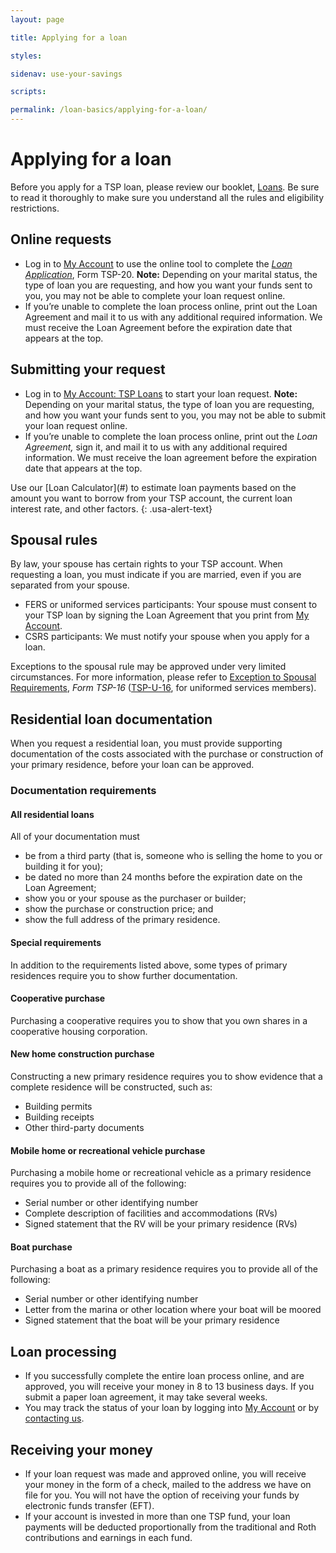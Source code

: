 ```yaml
---
layout: page

title: Applying for a loan

styles:

sidenav: use-your-savings

scripts:

permalink: /loan-basics/applying-for-a-loan/
---
```


# Applying for a loan
Before you apply for a TSP loan, please review our booklet, [Loans](#). Be sure to read it thoroughly to make sure you understand all the rules and eligibility restrictions.

## Online requests
+ Log in to [My Account](https://www.tsp.gov/tsp/loan.do?subaction=menu&amp;_name=loan) to use the online tool to complete the [*Loan Application*](), Form TSP-20. **Note:** Depending on your marital status, the type of loan you are requesting, and how you want your funds sent to you, you may not be able to complete your loan request online.
+ If you’re unable to complete the loan process online, print out the Loan Agreement and mail it to us with any additional required information. We must receive the Loan Agreement before the expiration date that appears at the top.


## Submitting your request
+ Log in to [My Account: TSP Loans](https://www.tsp.gov/tsp/login.html) to start your loan request. **Note:** Depending on your marital status, the type of loan you are requesting, and how you want your funds sent to you, you may not be able to submit your loan request online.
+ If you’re unable to complete the loan process online, print out the _Loan Agreement,_ sign it, and mail it to us with any additional required information. We must receive the loan agreement before the expiration date that appears at the top.

<div class="usa-alert usa-alert-info">
<div class="usa-alert-body" markdown="1">
Use our [Loan Calculator](#) to estimate loan payments based on the amount you want to borrow from your TSP account, the current loan interest rate, and other factors.
{: .usa-alert-text}
</div>
</div>

## Spousal rules
By law, your spouse has certain rights to your TSP account. When requesting a loan, you must indicate if you are married, even if you are separated from your spouse.
+ FERS or uniformed services participants: Your spouse must consent to your TSP loan by signing the Loan Agreement that you print from [My Account](https://www.tsp.gov/tsp/login.html).
+ CSRS participants: We must notify your spouse when you apply for a loan.

Exceptions to the spousal rule may be approved under very limited circumstances. For more information, please refer to [Exception to Spousal Requirements](#), _Form TSP-16_ ([TSP-U-16](#), for uniformed services members).

## Residential loan documentation
When you request a residential loan, you must provide supporting documentation of the costs associated with the purchase or construction of your primary residence, before your loan can be approved. 

### Documentation requirements
#### All residential loans

All of your documentation must
+ be from a third party (that is, someone who is selling the home to you or building it for you);
+ be dated no more than 24 months before the expiration date on the Loan Agreement;
+ show you or your spouse as the purchaser or builder;
+ show the purchase or construction price; and
+ show the full address of the primary residence.
#### Special requirements
In addition to the requirements listed above, some types of primary residences require you to show further documentation.
#### Cooperative purchase
Purchasing a cooperative requires you to show that you own shares in a cooperative housing corporation.
#### New home construction purchase
Constructing a new primary residence requires you to show evidence that a complete residence will be constructed, such as:
+ Building permits
+ Building receipts
+ Other third-party documents
#### Mobile home or recreational vehicle purchase
Purchasing a mobile home or recreational vehicle as a primary residence requires you to provide all of the following:
+ Serial number or other identifying number
+ Complete description of facilities and accommodations (RVs)
+ Signed statement that the RV will be your primary residence (RVs)
#### Boat purchase
Purchasing a boat as a primary residence requires you to provide all of the following:
+ Serial number or other identifying number
+ Letter from the marina or other location where your boat will be moored
+ Signed statement that the boat will be your primary residence
## Loan processing
+ If you successfully complete the entire loan process online, and are approved, you will receive your money in 8 to 13 business days. If you submit a paper loan agreement, it may take several weeks.
+ You may track the status of your loan by logging into [My Account](https://www.tsp.gov/tsp/login.html) or by [contacting us](#).
## Receiving your money

+ If your loan request was made and approved online, you will receive your money in the form of a check, mailed to the address we have on file for you. You will not have the option of receiving your funds by electronic funds transfer (EFT).
+ If your account is invested in more than one TSP fund, your loan payments will be deducted proportionally from the traditional and Roth contributions and earnings in each fund.
